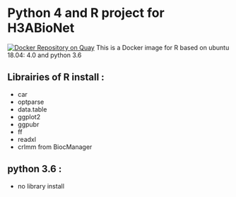 # Python 4 and R project for H3ABioNet

[![Docker Repository on Quay](https://quay.io/repository/h3abionet_org/p3rproject/status "Docker Repository on Quay")](https://quay.io/repository/h3abionet_org/p3rproject)
This is a Docker image for  R based on ubuntu 18.04: 4.0 and python 3.6


## Librairies of R install :
 * car
 * optparse 
 * data.table 
 * ggplot2
 * ggpubr 
 * ff 
 * readxl 
 * crlmm from BiocManager

## python 3.6 :
 * no library install
